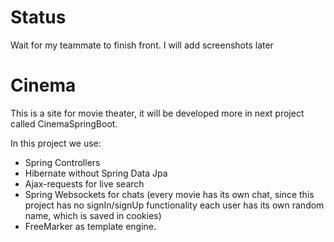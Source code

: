 # Status
Wait for my teammate to finish front. I will add screenshots later

# Cinema

This is a site for movie theater, it will be developed more in next project called CinemaSpringBoot.

In this project we use:
- Spring Controllers
- Hibernate without Spring Data Jpa
- Ajax-requests for live search
- Spring Websockets for chats (every movie has its own chat, since this project has no signIn/signUp functionality each user has its own random name, which is saved in cookies)
- FreeMarker as template engine.
